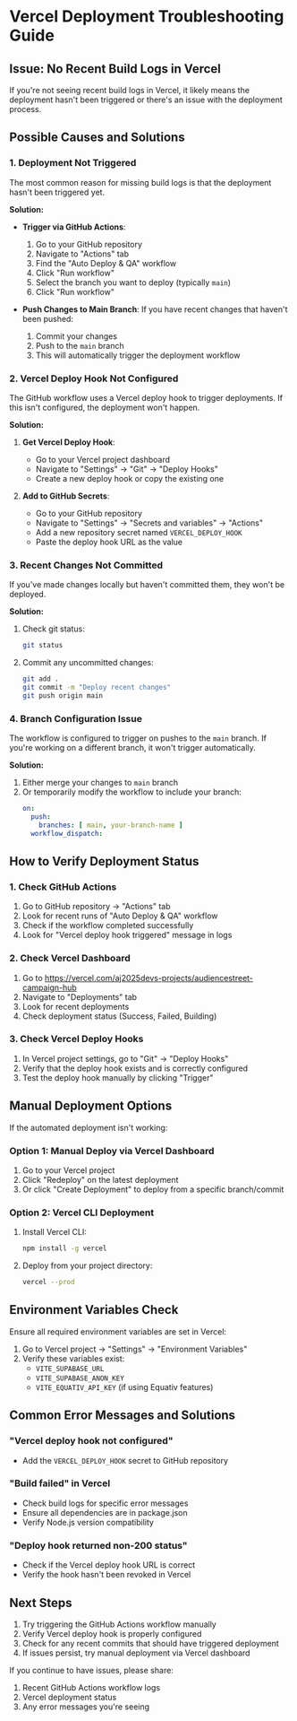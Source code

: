 # Vercel Deployment Troubleshooting Guide

## Issue: No Recent Build Logs in Vercel

If you're not seeing recent build logs in Vercel, it likely means the deployment hasn't been triggered or there's an issue with the deployment process.

## Possible Causes and Solutions

### 1. Deployment Not Triggered
The most common reason for missing build logs is that the deployment hasn't been triggered yet.

**Solution:**
- **Trigger via GitHub Actions**:
  1. Go to your GitHub repository
  2. Navigate to "Actions" tab
  3. Find the "Auto Deploy & QA" workflow
  4. Click "Run workflow"
  5. Select the branch you want to deploy (typically `main`)
  6. Click "Run workflow"

- **Push Changes to Main Branch**:
  If you have recent changes that haven't been pushed:
  1. Commit your changes
  2. Push to the `main` branch
  3. This will automatically trigger the deployment workflow

### 2. Vercel Deploy Hook Not Configured
The GitHub workflow uses a Vercel deploy hook to trigger deployments. If this isn't configured, the deployment won't happen.

**Solution:**
1. **Get Vercel Deploy Hook**:
   - Go to your Vercel project dashboard
   - Navigate to "Settings" → "Git" → "Deploy Hooks"
   - Create a new deploy hook or copy the existing one

2. **Add to GitHub Secrets**:
   - Go to your GitHub repository
   - Navigate to "Settings" → "Secrets and variables" → "Actions"
   - Add a new repository secret named `VERCEL_DEPLOY_HOOK`
   - Paste the deploy hook URL as the value

### 3. Recent Changes Not Committed
If you've made changes locally but haven't committed them, they won't be deployed.

**Solution:**
1. Check git status:
   ```bash
   git status
   ```
2. Commit any uncommitted changes:
   ```bash
   git add .
   git commit -m "Deploy recent changes"
   git push origin main
   ```

### 4. Branch Configuration Issue
The workflow is configured to trigger on pushes to the `main` branch. If you're working on a different branch, it won't trigger automatically.

**Solution:**
1. Either merge your changes to `main` branch
2. Or temporarily modify the workflow to include your branch:
   ```yaml
   on:
     push:
       branches: [ main, your-branch-name ]
     workflow_dispatch:
   ```

## How to Verify Deployment Status

### 1. Check GitHub Actions
1. Go to GitHub repository → "Actions" tab
2. Look for recent runs of "Auto Deploy & QA" workflow
3. Check if the workflow completed successfully
4. Look for "Vercel deploy hook triggered" message in logs

### 2. Check Vercel Dashboard
1. Go to https://vercel.com/aj2025devs-projects/audiencestreet-campaign-hub
2. Navigate to "Deployments" tab
3. Look for recent deployments
4. Check deployment status (Success, Failed, Building)

### 3. Check Vercel Deploy Hooks
1. In Vercel project settings, go to "Git" → "Deploy Hooks"
2. Verify that the deploy hook exists and is correctly configured
3. Test the deploy hook manually by clicking "Trigger"

## Manual Deployment Options

If the automated deployment isn't working:

### Option 1: Manual Deploy via Vercel Dashboard
1. Go to your Vercel project
2. Click "Redeploy" on the latest deployment
3. Or click "Create Deployment" to deploy from a specific branch/commit

### Option 2: Vercel CLI Deployment
1. Install Vercel CLI:
   ```bash
   npm install -g vercel
   ```
2. Deploy from your project directory:
   ```bash
   vercel --prod
   ```

## Environment Variables Check

Ensure all required environment variables are set in Vercel:

1. Go to Vercel project → "Settings" → "Environment Variables"
2. Verify these variables exist:
   - `VITE_SUPABASE_URL`
   - `VITE_SUPABASE_ANON_KEY`
   - `VITE_EQUATIV_API_KEY` (if using Equativ features)

## Common Error Messages and Solutions

### "Vercel deploy hook not configured"
- Add the `VERCEL_DEPLOY_HOOK` secret to GitHub repository

### "Build failed" in Vercel
- Check build logs for specific error messages
- Ensure all dependencies are in package.json
- Verify Node.js version compatibility

### "Deploy hook returned non-200 status"
- Check if the Vercel deploy hook URL is correct
- Verify the hook hasn't been revoked in Vercel

## Next Steps

1. Try triggering the GitHub Actions workflow manually
2. Verify Vercel deploy hook is properly configured
3. Check for any recent commits that should have triggered deployment
4. If issues persist, try manual deployment via Vercel dashboard

If you continue to have issues, please share:
1. Recent GitHub Actions workflow logs
2. Vercel deployment status
3. Any error messages you're seeing